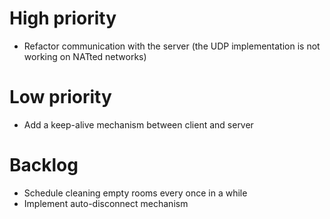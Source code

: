 # High priority

- Refactor communication with the server (the UDP implementation is not working on NATted networks)

# Low priority

- Add a keep-alive mechanism between client and server

# Backlog

- Schedule cleaning empty rooms every once in a while
- Implement auto-disconnect mechanism
